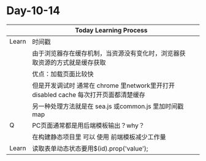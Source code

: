 # Day-10-14

|       | Today Learning Process                   |      |
| ----- | ---------------------------------------- | ---- |
| Learn | 时间戳                                      |      |
|       | 由于浏览器存在缓存机制，当资源没有变化时，浏览器获取资源的方式就是缓存获取    |      |
|       | 优点：加载页面比较快                               |      |
|       | 但是开发调试时 通常在 chrome 里network里开打开 disabled cache 每次打开页面都清楚缓存 |      |
|       | 另一种处理方法就是在 sea.js 或common.js 里加时间戳 map   |      |
| Q     | PC页面通常都是用后端模板输出？why？                     |      |
|       | 在构建静态项目里 可以 使用 前端模板减少工作量                 |      |
| Learn | 读取表单动态状态要用$(id).prop('value');           |      |
